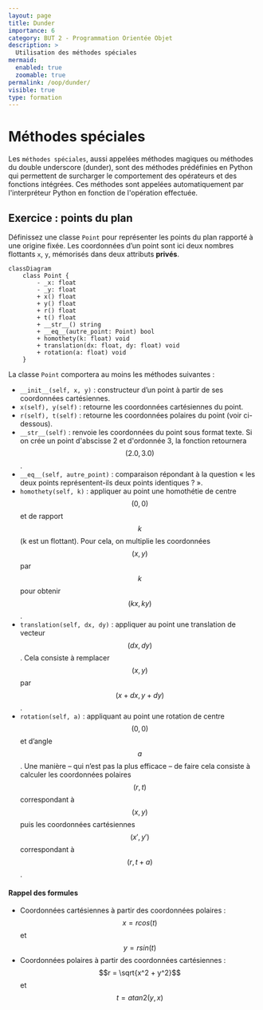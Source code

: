 ```yaml
---
layout: page
title: Dunder
importance: 6
category: BUT 2 - Programmation Orientée Objet
description: >
  Utilisation des méthodes spéciales
mermaid:
  enabled: true
  zoomable: true
permalink: /oop/dunder/
visible: true
type: formation
---
```


# Méthodes spéciales

Les `méthodes spéciales`, aussi appelées méthodes magiques ou méthodes du double underscore (dunder), sont des méthodes prédéfinies en Python qui permettent de surcharger le comportement des opérateurs et des fonctions intégrées. Ces méthodes sont appelées automatiquement par l'interpréteur Python en fonction de l'opération effectuée.

## Exercice : points du plan

Définissez une classe `Point` pour représenter les points du plan rapporté à une origine fixée.
Les coordonnées d’un point sont ici deux nombres flottants `x`, `y`, mémorisés dans deux attributs **privés**.

```mermaid
classDiagram
    class Point {
        - _x: float
        - _y: float
        + x() float
        + y() float
        + r() float
        + t() float
        + __str__() string
        + __eq__(autre_point: Point) bool
        + homothety(k: float) void
        + translation(dx: float, dy: float) void
        + rotation(a: float) void
    }

```

La classe `Point` comportera au moins les méthodes suivantes :

- `__init__(self, x, y)` : constructeur d’un point à partir de ses coordonnées cartésiennes.
- `x(self), y(self)` : retourne les coordonnées cartésiennes du point.
- `r(self), t(self)` : retourne les coordonnées polaires du point (voir ci-dessous).
- `__str__(self)` : renvoie les coordonnées du point sous format texte. Si on crée un point d'abscisse 2 et d'ordonnée 3, la fonction retournera $$(2.0, 3.0)$$.
- `__eq__(self, autre_point)` : comparaison répondant à la question « les deux points représentent-ils deux points identiques ? ».
- `homothety(self, k)` : appliquer au point une homothétie de centre $$(0, 0)$$ et de rapport $$k$$ (k est un flottant). Pour cela, on multiplie les coordonnées $$(x, y)$$ par $$k$$ pour obtenir $$(kx, ky)$$.
- `translation(self, dx, dy)` : appliquer au point une translation de vecteur $$(dx, dy)$$. Cela consiste à remplacer $$(x, y)$$ par $$(x + dx, y + dy)$$.
- `rotation(self, a)` : appliquant au point une rotation de centre $$(0, 0)$$ et d’angle $$a$$. Une manière – qui n’est pas la plus efficace – de faire cela consiste à calculer les coordonnées polaires $$(r, t)$$ correspondant à $$(x, y)$$ puis les coordonnées cartésiennes $$(x′, y′)$$ correspondant à $$(r, t + a)$$.

#### Rappel des formules

- Coordonnées cartésiennes à partir des coordonnées polaires : $$x = r cos(t)$$ et $$y = r sin(t)$$
- Coordonnées polaires à partir des coordonnées cartésiennes : $$r = \sqrt{x^2 + y^2}$$ et $$t = atan2(y, x)$$
